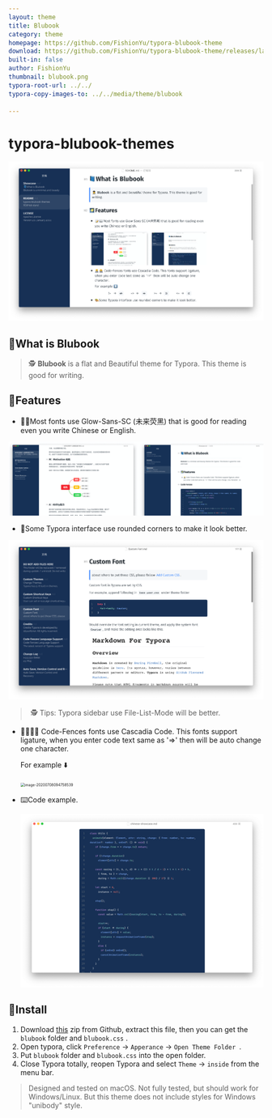 ```yaml
---
layout: theme
title: Blubook
category: theme
homepage: https://github.com/FishionYu/typora-blubook-theme
download: https://github.com/FishionYu/typora-blubook-theme/releases/latest
built-in: false
author: FishionYu
thumbnail: blubook.png
typora-root-url: ../../
typora-copy-images-to: ../../media/theme/blubook

---
```


# typora-blubook-themes

![image-20200709174602423](../../media/theme/blubook/imagecover.png)

## 📘What is Blubook

> 🕵️ **Blubook** is a flat and Beautiful theme for Typora. This theme is good for writing. 

## 🌠Features

- 📝📖Most fonts use Glow-Sans-SC (未来荧黑) that is good for reading even you write Chinese or English.

![image-20200708104640527](../../media/theme/blubook/image-1.png)

- 🎨Some Typora interface use rounded corners to make it look better.

![image-20200708104854550](../../media/theme/blubook/image-2.png)

> ​	🕵️ Tips: Typora sidebar use File-List-Mode will be better.

- 👨‍💻‍👩‍💻 Code-Fences fonts use Cascadia Code. This fonts support ligature, when you enter code text same as  '=>'  then will be auto change one character.

   For example ⬇️

   <img src="https://cdn.jsdelivr.net/gh/FishionYu/Rayyu-sPic@master/img/image-20200708094758539.png" alt="image-20200708094758539" style="zoom:50%;" />

- ⌨️Code example.

   ![imagecode](../../media/theme/blubook/image-3.png)

## 🔨Install

1. Download [this](https://github.com/FishionYu/typora-blubook-theme/releases/latest) zip from Github, extract this file, then you can get the `blubook` folder and `blubook.css` .
2. Open typora, click `Preference` → `Apperance` → `Open Theme Folder `.
3. Put `blubook` folder and `blubook.css` into the open folder.
4. Close Typora totally, reopen Typora and select `Theme` → `inside` from the menu bar.





> Designed and tested on macOS. Not fully tested, but should work for Windows/Linux. But this theme does not include styles for Windows "unibody" style.